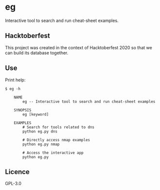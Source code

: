 # eg
Interactive tool to search and run cheat-sheet examples.

## Hacktoberfest
This project was created in the context of Hacktoberfest 2020 so that we can build its database together.

## Use
Print help:
```
$ eg -h

    NAME
        eg -- Interactive tool to search and run cheat-sheet examples

    SYNOPSIS
        eg [keyword]

    EXAMPLES
        # Search for tools related to dns
        python eg.py dns

        # Directly access nmap examples
        python eg.py nmap

        # Access the interactive app
        python eg.py
```

## Licence
GPL-3.0
